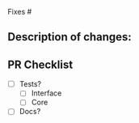Fixes #

Description of changes:
 - 


PR Checklist
------------
 - [ ] Tests?
   - [ ] Interface
   - [ ] Core 
 - [ ] Docs?
